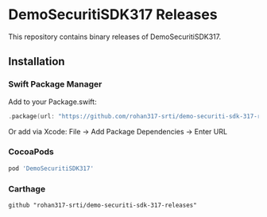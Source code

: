 # DemoSecuritiSDK317 Releases

This repository contains binary releases of DemoSecuritiSDK317.

## Installation

### Swift Package Manager
Add to your Package.swift:
```swift
.package(url: "https://github.com/rohan317-srti/demo-securiti-sdk-317-releases", from: "1.0.0")
```

Or add via Xcode: File → Add Package Dependencies → Enter URL

### CocoaPods
```ruby
pod 'DemoSecuritiSDK317'
```

### Carthage
```
github "rohan317-srti/demo-securiti-sdk-317-releases"
```
